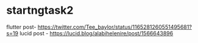 # startngtask2
flutter post-  https://twitter.com/Tee_baylor/status/1165281260551495681?s=19
lucid post - https://lucid.blog/alabihelenire/post/1566643896
